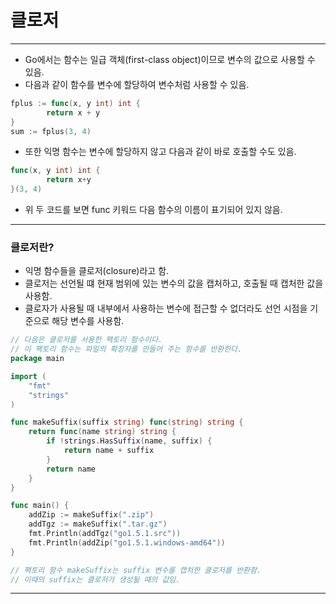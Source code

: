 # 클로저

------

- Go에서는 함수는 일급 객체(first-class object)이므로 변수의 값으로 사용할 수 있음.
- 다음과 같이 함수를 변수에 할당하여 변수처럼 사용할 수 있음.

```go
fplus := func(x, y int) int {
		return x + y
}
sum := fplus(3, 4)
```

- 또한 익명 함수는 변수에 할당하지 않고 다음과 같이 바로 호출할 수도 있음.

```go
func(x, y int) int {
		return x+y
}(3, 4)
```

- 위 두 코드를 보면 func 키워드 다음 함수의 이름이 표기되어 있지 않음.

------

### 클로저란?

- 익명 함수들을 클로저(closure)라고 함.
- 클로저는 선언될 떄 현재 범위에 있는 변수의 값을 캡처하고, 호출될 때 캡처한 값을 사용함.
- 클로자가 사용될 때 내부에서 사용하는 변수에 접근할 수 없더라도 선언 시점을 기준으로 해당 변수를 사용함.

```go
// 다음은 클로저를 서용한 팩토리 함수이다.
// 이 팩토리 함수는 파일의 확장자를 만들어 주는 함수를 반환한다.
package main

import (
	"fmt"
	"strings"
)

func makeSuffix(suffix string) func(string) string {
	return func(name string) string {
		if !strings.HasSuffix(name, suffix) {
			return name + suffix
		}
		return name
	}
}

func main() {
	addZip := makeSuffix(".zip")
	addTgz := makeSuffix(".tar.gz")
	fmt.Println(addTgz("go1.5.1.src"))
	fmt.Println(addZip("go1.5.1.windows-amd64"))
}

// 팩토리 함수 makeSuffix는 suffix 변수를 캡처한 클로저를 반환함.
// 이때의 suffix는 클로저가 생성될 때의 값임.
```

------